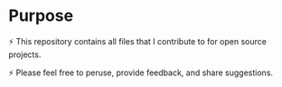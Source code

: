 # Purpose

⚡️ This repository contains all files that I contribute to for open source projects.

⚡️ Please feel free to peruse, provide feedback, and share suggestions.

